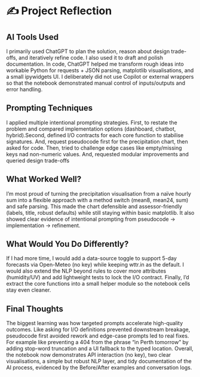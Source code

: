 # ✍️ Project Reflection

## AI Tools Used
I primarily used ChatGPT to plan the solution, reason about design trade-offs, and iteratively refine code. I also used it to draft and polish documentation. In code, ChatGPT helped me transform rough ideas into workable Python for requests + JSON parsing, matplotlib visualisations, and a small ipywidgets UI. I deliberately did not use Copilot or external wrappers so that the notebook demonstrated manual control of inputs/outputs and error handling.

## Prompting Techniques
I applied multiple intentional prompting strategies. First, to restate the problem and compared implementation options (dashboard, chatbot, hybrid).Second, defined I/O contracts for each core function to stabilise signatures.
And, request pseudocode first for the precipitation chart, then asked for code. Then, tried to challenge edge cases like empty/missing keys nad non-numeric values. And, requested modular improvements and queried design trade-offs

## What Worked Well?
I’m most proud of turning the precipitation visualisation from a naïve hourly sum into a flexible approach with a method switch (mean8, mean24, sum) and safe parsing. This made the chart defensible and assessor-friendly (labels, title, robust defaults) while still staying within basic matplotlib. It also showed clear evidence of intentional prompting from pseudocode → implementation → refinement.

## What Would You Do Differently?
If I had more time, I would add a data-source toggle to support 5-day forecasts via Open-Meteo (no key) while keeping wttr.in as the default. I would also extend the NLP beyond rules to cover more attributes (humidity/UV) and add lightweight tests to lock the I/O contract. Finally, I’d extract the core functions into a small helper module so the notebook cells stay even cleaner.

## Final Thoughts
The biggest learning was how targeted prompts accelerate high-quality outcomes. Like asking for I/O definitions prevented downstream breakage, pseudocode first avoided rework and edge-case prompts led to real fixes. For example like preventing a 404 from the phrase “in Perth tomorrow” by adding stop-word truncation and a UI fallback to the typed location. Overall, the notebook now demonstrates API interaction (no key), two clear visualisations, a simple but robust NLP layer, and tidy documentation of the AI process, evidenced by the Before/After examples and conversation logs.
